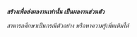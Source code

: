 ***สร้างเพื่อส่งผลงานเท่านั้น เป็นผลงานส่วนตัว***

*สามารถศึกษาเป็นกรณีตัวอย่าง หรือหาความรู้เพิ่มเติมได้*
